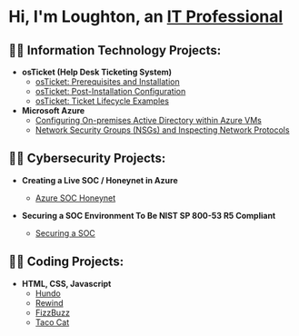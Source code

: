 <h1>Hi, I'm Loughton, an <a href="https://linkedin.com/in/loughtonbennett">IT Professional</a></h1>

<h2>👨‍💻 Information Technology Projects:</h2>

- <b>osTicket (Help Desk Ticketing System)</b>
  - [osTicket: Prerequisites and Installation](https://github.com/Loughton03/osticket-prereqs)
  - [osTicket: Post-Installation Configuration](https://github.com/Loughton03/post-install-config)
  - [osTicket: Ticket Lifecycle Examples](https://github.com/Loughton03/ticket-lifecycle)
- <b>Microsoft Azure</b>
  - [Configuring On-premises Active Directory within Azure VMs](https://github.com/Loughton03/Configure-ActiveDirectory)
  - [Network Security Groups (NSGs) and Inspecting Network Protocols](https://github.com/Loughton03/azure-network-protocols)

<h2>👨‍💻 Cybersecurity Projects:</h2>

- <b>Creating a Live SOC / Honeynet in Azure</b>
  - [Azure SOC Honeynet](https://github.com/Loughton03/Azure-SOC)
 
- <b>Securing a SOC Environment To Be NIST SP 800-53 R5 Compliant</b>
  - [Securing a SOC](https://github.com/Loughton03/Azure-SOC)
  
<h2>👨‍💻 Coding Projects:</h2>

- <b>HTML, CSS, Javascript</b>
  - [Hundo](https://github.com/Loughton03/Hundo)
  - [Rewind](https://github.com/Loughton03/Rewind)
  - [FizzBuzz](https://github.com/Loughton03/Fizz-Buzz)
  - [Taco Cat](https://github.com/Loughton03/ticket-lifecycle)






